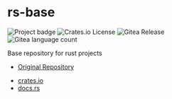 # rs-base

![Project badge](https://img.shields.io/badge/language-Rust-blue.svg)
![Crates.io License](https://img.shields.io/crates/l/base)
![Gitea Release](https://img.shields.io/gitea/v/release/PlexSheep/base?gitea_url=https%3A%2F%2Fgit.cscherr.de)
![Gitea language count](https://img.shields.io/gitea/languages/count/PlexSheep/base?gitea_url=https%3A%2F%2Fgit.cscherr.de)
<!-- [![cargo checks and tests](https://github.com/PlexSheep/base/actions/workflows/cargo.yaml/badge.svg)](https://github.com/PlexSheep/base/actions/workflows/cargo.yaml) -->

Base repository for rust projects

* [Original Repository](https://git.cscherr.de/PlexSheep/base)
<!-- * [GitHub Mirror](https://github.com/PlexSheep/base) -->
* [crates.io](https://crates.io/crates/base)
* [docs.rs](https://docs.rs/crate/base/)


